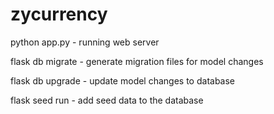 # zycurrency

python app.py - running web server

flask db migrate - generate migration files for model changes

flask db upgrade - update model changes to database

flask seed run - add seed data to the database


